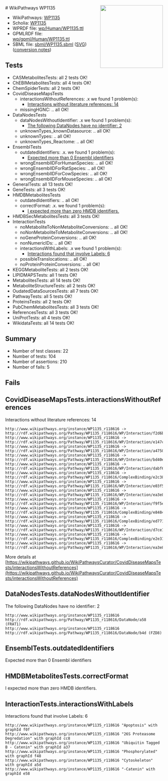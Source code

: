 <img style="float: right; width: 200px" src="../logo.png" />
# WikiPathways WP1135

* WikiPathways: [WP1135](https://identifiers.org/wikipathways:WP1135)
* Scholia: [WP1135](https://scholia.toolforge.org/wikipathways/WP1135)
* WPRDF file: [wp/Human/WP1135.ttl](../wp/Human/WP1135.ttl)
* GPMLRDF file: [wp/gpml/Human/WP1135.ttl](../wp/gpml/Human/WP1135.ttl)
* SBML file: [sbml/WP1135.sbml](../sbml/WP1135.sbml) ([SVG](../sbml/WP1135.svg)) ([conversion notes](../sbml/WP1135.txt))

## Tests
* CASMetabolitesTests: all 2 tests OK!
* ChEBIMetabolitesTests: all 4 tests OK!
* ChemSpiderTests: all 2 tests OK!
* CovidDiseaseMapsTests
    * interactionsWithoutReferences: .x we found 1 problem(s):
        * [Interactions without literature references: 14](#9701cce5)
    * missingHGNC: .. all OK!
* DataNodesTests
    * dataNodesWithoutIdentifier: .x we found 1 problem(s):
        * [The following DataNodes have no identifier: 2](#d2d32fa1)
    * unknownTypes_knownDatasource: .. all OK!
    * unknownTypes: .. all OK!
    * unknownTypes_Reactome: .. all OK!
* EnsemblTests
    * outdatedIdentifiers: .x. we found 1 problem(s):
        * [Expected more than 0 Ensembl identifiers](#f44398b7)
    * wrongEnsemblIDForHumanSpecies: .. all OK!
    * wrongEnsemblIDForRatSpecies: .. all OK!
    * wrongEnsemblIDForCowSpecies: .. all OK!
    * wrongEnsemblIDForMouseSpecies: .. all OK!
* GeneralTests: all 13 tests OK!
* GeneTests: all 3 tests OK!
* HMDBMetabolitesTests
    * outdatedIdentifiers: .. all OK!
    * correctFormat: .x. we found 1 problem(s):
        * [I expected more than zero HMDB identifiers.](#ad154c1e)
* HMDBSecMetabolitesTests: all 3 tests OK!
* InteractionTests
    * noMetaboliteToNonMetaboliteConversions: .. all OK!
    * noNonMetaboliteToMetaboliteConversions: .. all OK!
    * noGeneProteinConversions: .. all OK!
    * nonNumericIDs: .. all OK!
    * interactionsWithLabels: .x we found 1 problem(s):
        * [Interactions found that involve Labels: 6](#630d267d)
    * possibleTranslocations: .. all OK!
    * noProteinProteinConversions: .. all OK!
* KEGGMetaboliteTests: all 2 tests OK!
* LIPIDMAPSTests: all 1 tests OK!
* MetabolitesTests: all 14 tests OK!
* MetaboliteStructureTests: all 2 tests OK!
* OudatedDataSourcesTests: all 7 tests OK!
* PathwayTests: all 5 tests OK!
* ProteinsTests: all 2 tests OK!
* PubChemMetabolitesTests: all 3 tests OK!
* ReferencesTests: all 3 tests OK!
* UniProtTests: all 4 tests OK!
* WikidataTests: all 14 tests OK!


## Summary

* Number of test classes: 22
* Number of tests: 104
* Number of assertions: 210
* Number of fails: 5

## Fails

<a name="9701cce5" />

## CovidDiseaseMapsTests.interactionsWithoutReferences

Interactions without literature references: 14
```
http://www.wikipathways.org/instance/WP1135_r118616 -> http://rdf.wikipathways.org/Pathway/WP1135_r118616/WP/Interaction/f2d6b
http://www.wikipathways.org/instance/WP1135_r118616 -> http://rdf.wikipathways.org/Pathway/WP1135_r118616/WP/Interaction/e147c
http://www.wikipathways.org/instance/WP1135_r118616 -> http://rdf.wikipathways.org/Pathway/WP1135_r118616/WP/Interaction/a4750
http://www.wikipathways.org/instance/WP1135_r118616 -> http://rdf.wikipathways.org/Pathway/WP1135_r118616/WP/Interaction/bd40e
http://www.wikipathways.org/instance/WP1135_r118616 -> http://rdf.wikipathways.org/Pathway/WP1135_r118616/WP/Interaction/dabf6
http://www.wikipathways.org/instance/WP1135_r118616 -> http://rdf.wikipathways.org/Pathway/WP1135_r118616/ComplexBinding/e2c38
http://www.wikipathways.org/instance/WP1135_r118616 -> http://rdf.wikipathways.org/Pathway/WP1135_r118616/WP/Interaction/e03f5
http://www.wikipathways.org/instance/WP1135_r118616 -> http://rdf.wikipathways.org/Pathway/WP1135_r118616/WP/Interaction/ea3e8_2
http://www.wikipathways.org/instance/WP1135_r118616 -> http://rdf.wikipathways.org/Pathway/WP1135_r118616/WP/Interaction/f9f5e
http://www.wikipathways.org/instance/WP1135_r118616 -> http://rdf.wikipathways.org/Pathway/WP1135_r118616/ComplexBinding/e8484
http://www.wikipathways.org/instance/WP1135_r118616 -> http://rdf.wikipathways.org/Pathway/WP1135_r118616/ComplexBinding/ed771
http://www.wikipathways.org/instance/WP1135_r118616 -> http://rdf.wikipathways.org/Pathway/WP1135_r118616/WP/Interaction/d7ce1
http://www.wikipathways.org/instance/WP1135_r118616 -> http://rdf.wikipathways.org/Pathway/WP1135_r118616/ComplexBinding/e2e31
http://www.wikipathways.org/instance/WP1135_r118616 -> http://rdf.wikipathways.org/Pathway/WP1135_r118616/WP/Interaction/ea3e8_1
```

More details at [https://wikipathways.github.io/WikiPathwaysCurator/CovidDiseaseMapsTests/interactionsWithoutReferences](https://wikipathways.github.io/WikiPathwaysCurator/CovidDiseaseMapsTests/interactionsWithoutReferences)

<a name="d2d32fa1" />

## DataNodesTests.dataNodesWithoutIdentifier

The following DataNodes have no identifier: 2
```
http://www.wikipathways.org/instance/WP1135_r118616 http://rdf.wikipathways.org/Pathway/WP1135_r118616/DataNode/a58 (FRAT1)
http://www.wikipathways.org/instance/WP1135_r118616 http://rdf.wikipathways.org/Pathway/WP1135_r118616/DataNode/b4d (FZD8)
```

<a name="f44398b7" />

## EnsemblTests.outdatedIdentifiers

Expected more than 0 Ensembl identifiers
<a name="ad154c1e" />

## HMDBMetabolitesTests.correctFormat

I expected more than zero HMDB identifiers.
<a name="630d267d" />

## InteractionTests.interactionsWithLabels

Interactions found that involve Labels: 6
```
http://www.wikipathways.org/instance/WP1135_r118616 "Apoptosis" with graphId f0f
http://www.wikipathways.org/instance/WP1135_r118616 "26S Proteasome Degredation" with graphId cc8
http://www.wikipathways.org/instance/WP1135_r118616 "Ubiquitin Tagged
B - Catenin" with graphId a37
http://www.wikipathways.org/instance/WP1135_r118616 "Phosphorylated" with graphId f48
http://www.wikipathways.org/instance/WP1135_r118616 "Cytoskeleton" with graphId a5d
http://www.wikipathways.org/instance/WP1135_r118616 "-Catenin" with graphId e58
```

